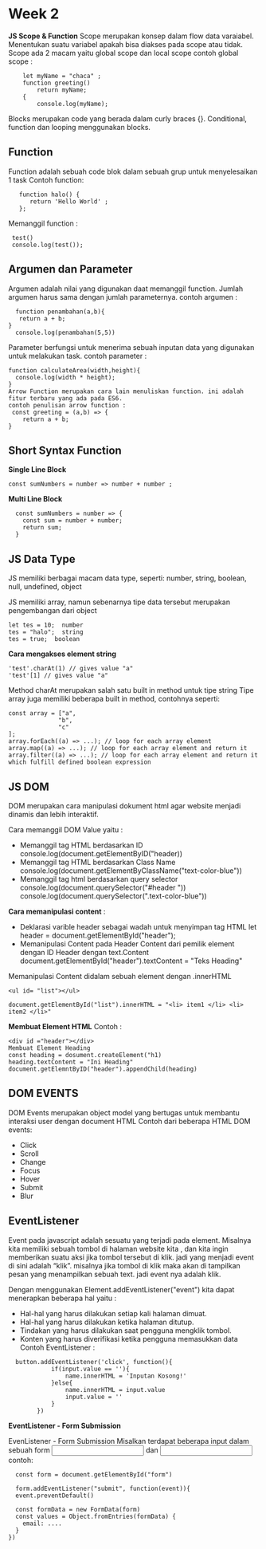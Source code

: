 # **Week 2**
**JS Scope & Function**
Scope merupakan konsep dalam flow data varaiabel. Menentukan suatu variabel apakah bisa diakses pada scope atau tidak.
Scope ada 2 macam yaitu global scope dan local scope
contoh global scope :
```
    let myName = "chaca" ; 
    function greeting()
        return myName;
    {
        console.log(myName);
```
Blocks merupakan code yang berada dalam curly braces {}. Conditional, function dan looping menggunakan blocks.

## **Function**

Function adalah sebuah code blok dalam sebuah grup untuk menyelesaikan 1 task
Contoh function:
```
   function halo() {
      return 'Hello World' ;
   };
```
Memanggil function :
```
 test()
 console.log(test()); 
```
 
## **Argumen dan Parameter**
Argumen adalah nilai yang digunakan daat memanggil function. Jumlah argumen harus sama dengan jumlah parameternya.
contoh argumen :
```
  function penambahan(a,b){
   return a + b;
}
  console.log(penambahan(5,5))
```
Parameter berfungsi untuk menerima sebuah inputan data yang digunakan untuk melakukan task.
contoh parameter :
```
function calculateArea(width,height){
  console.log(width * height);
}
Arrow Function merupakan cara lain menuliskan function. ini adalah fitur terbaru yang ada pada ES6.
contoh penulisan arrow function :
 const greeting = (a,b) => {
    return a + b;
}
```
## Short Syntax Function
**Single Line Block**
```
const sumNumbers = number => number + number ;
```
**Multi Line Block**
```
  const sumNumbers = number => {
    const sum = number + number;
    return sum;
  }
```
## **JS Data Type**
JS memiliki berbagai macam data type, seperti: number, string, boolean, null, undefined, object

JS memiliki array, namun sebenarnya tipe data tersebut merupakan pengembangan dari object
```
let tes = 10;  number
tes = "halo";  string
tes = true;  boolean
```
**Cara mengakses element string**
```
'test'.charAt(1) // gives value "a"
'test'[1] // gives value "a"
```
Method charAt merupakan salah satu built in method untuk tipe string
Tipe array juga memiliki beberapa built in method, contohnya seperti:
```
const array = ["a",
              "b", 
              "c"
];
array.forEach((a) => ...); // loop for each array element
array.map((a) => ...); // loop for each array element and return it
array.filter((a) => ...); // loop for each array element and return it which fulfill defined boolean expression
```

## **JS DOM**
DOM merupakan cara manipulasi dokument html agar website menjadi dinamis dan lebih interaktif.

Cara memanggil DOM Value yaitu :

- Memanggil tag HTML berdasarkan ID console.log(document.getElementByID("header))
- Memanggil tag HTML berdasarkan Class Name console.log(document.getElementByClassName("text-color-blue"))
- Memanggil tag html berdasarkan query selector console.log(document.querySelector("#header ")) console.log(document.querySelector(".text-color-blue"))


**Cara memanipulasi content** :
- Deklarasi varible header sebagai wadah untuk menyimpan tag HTML let header = document.getElementById("header");
- Memanipulasi Content pada Header Content dari pemilik element dengan ID Header dengan text.Content document.getElementById("header").textContent = "Teks Heading"

Memanipulasi Content didalam sebuah element dengan .innerHTML
```
<ul id= "list"></ul>

document.getElementById("list").innerHTML = "<li> item1 </li> <li> item2 </li>"
```
**Membuat Element HTML**
Contoh :
```
<div id ="header"></div>
Membuat Element Heading
const heading = dosument.createElement("h1)
heading.textContent = "Ini Heading"
document.getElemntByID("header").appendChild(heading)
```
## DOM EVENTS
DOM Events merupakan object model yang bertugas untuk membantu interaksi user dengan document HTML
Contoh dari beberapa HTML DOM events:
- Click
- Scroll
- Change
- Focus
- Hover
- Submit
- Blur

## **EventListener**
Event pada javascript adalah sesuatu yang terjadi pada element. Misalnya kita memiliki sebuah tombol di halaman website kita , dan kita ingin memberikan suatu aksi jika tombol tersebut di klik. jadi yang menjadi event di sini adalah “klik”. misalnya jika tombol di klik maka akan di tampilkan pesan yang menampilkan sebuah text. jadi event nya adalah klik.

Dengan menggunakan Element.addEventListener("event") kita dapat menerapkan beberapa hal yaitu :
- Hal-hal yang harus dilakukan setiap kali halaman dimuat.
- Hal-hal yang harus dilakukan ketika halaman ditutup.
- Tindakan yang harus dilakukan saat pengguna mengklik tombol.
- Konten yang harus diverifikasi ketika pengguna memasukkan data
Contoh EventListener :
```
  button.addEventListener('click', function(){
            if(input.value == ''){
                name.innerHTML = 'Inputan Kosong!'
            }else{
                name.innerHTML = input.value
                input.value = ''
            }
        })
```

**EventListener - Form Submission**

EvenListener - Form Submission
Misalkan terdapat beberapa input dalam sebuah form <input name="email"/> dan <input type="password" name="password"/>
contoh:
```
  const form = document.getElementById("form")

  form.addEventListener("submit", function(event)){
  event.preventDefault()

  const formData = new FormData(form)
  const values = Object.fromEntries(formData) {
    email: ....
  }
})
```
